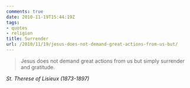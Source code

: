 ```yaml
---
comments: true
date: 2010-11-19T15:44:19Z
tags:
- quotes
- religion
title: Surrender
url: /2010/11/19/jesus-does-not-demand-great-actions-from-us-but/
---
```


<blockquote class="big">Jesus does not demand great actions from us but simply surrender and gratitude.</blockquote>

<cite class="big">St. Therese of Lisieux (1873-1897)</cite>





